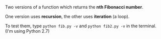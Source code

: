 Two versions of a function which returns the **nth Fibonacci number**.

One version uses **recursion**, the other uses **iteration** (a loop).

To test them, type `python fib.py -v` and `python fib2.py -v` in the terminal.
(I'm using Python 2.7)
